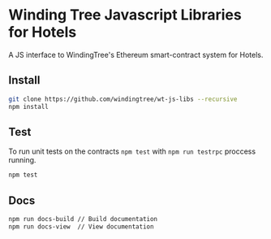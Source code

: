 # Winding Tree Javascript Libraries for Hotels

A JS interface to WindingTree's Ethereum smart-contract system for Hotels.

## Install

```sh
git clone https://github.com/windingtree/wt-js-libs --recursive
npm install
```

## Test

To run unit tests on the contracts `npm test` with `npm run testrpc` proccess running.

```sh
npm test
```

## Docs

```sh
npm run docs-build // Build documentation
npm run docs-view  // View documentation
```


